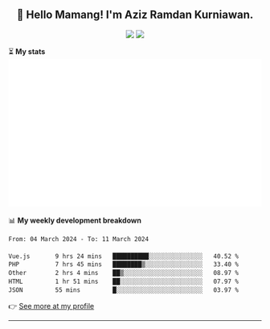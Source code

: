 <h2 align="center">👋 Hello Mamang! I'm Aziz Ramdan Kurniawan.</h2>  
<p align="center">
  <img src="https://komarev.com/ghpvc/?username=azizramdan">
  <img src="https://wakatime.com/badge/user/90056fa0-4c31-4eca-954e-2a3ac05896f9.svg">
</p>
    
⏳ **My stats**  
![](https://raw.githubusercontent.com/azizramdan/github-stats/master/generated/overview.svg#gh-dark-mode-only)

📊 **My weekly development breakdown**
<!--START_SECTION:waka-->

```txt
From: 04 March 2024 - To: 11 March 2024

Vue.js       9 hrs 24 mins   ██████████░░░░░░░░░░░░░░░   40.52 %
PHP          7 hrs 45 mins   ████████▒░░░░░░░░░░░░░░░░   33.40 %
Other        2 hrs 4 mins    ██▒░░░░░░░░░░░░░░░░░░░░░░   08.97 %
HTML         1 hr 51 mins    ██░░░░░░░░░░░░░░░░░░░░░░░   07.97 %
JSON         55 mins         █░░░░░░░░░░░░░░░░░░░░░░░░   03.97 %
```

<!--END_SECTION:waka-->
👉 [See more at my profile](https://wakatime.com/@azizramdan)
***
